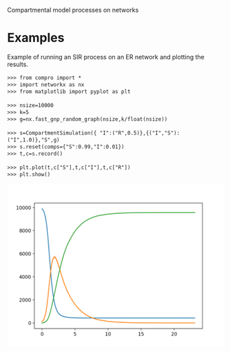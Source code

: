 
Compartmental model processes on networks


# Examples

Example of running an SIR process on an ER network and plotting the results.
```
>>> from compro import *
>>> import networkx as nx
>>> from matplotlib import pyplot as plt

>>> nsize=10000
>>> k=5
>>> g=nx.fast_gnp_random_graph(nsize,k/float(nsize))

>>> s=CompartmentSimulation({ "I":("R",0.5)},{("I","S"):("I",1.0)},"S",g)
>>> s.reset(comps={"S":0.99,"I":0.01})
>>> t,c=s.record()

>>> plt.plot(t,c["S"],t,c["I"],t,c["R"]) 
>>> plt.show()
```

![SIR example](https://raw.githubusercontent.com/bolozna/compro/master/examples/sir_example.png "A SIR model run.")
